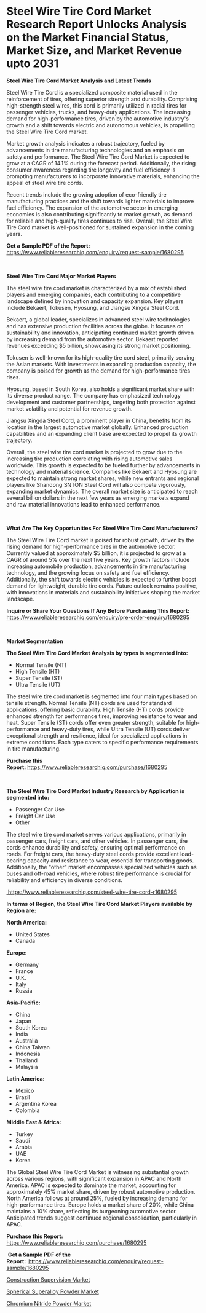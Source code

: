 <p><h1>Steel Wire Tire Cord Market Research Report Unlocks Analysis on the Market Financial Status, Market Size, and Market Revenue upto 2031</h1></p><p><strong>Steel Wire Tire Cord Market Analysis and Latest Trends</strong></p>
<p><p>Steel Wire Tire Cord is a specialized composite material used in the reinforcement of tires, offering superior strength and durability. Comprising high-strength steel wires, this cord is primarily utilized in radial tires for passenger vehicles, trucks, and heavy-duty applications. The increasing demand for high-performance tires, driven by the automotive industry's growth and a shift towards electric and autonomous vehicles, is propelling the Steel Wire Tire Cord market.</p><p>Market growth analysis indicates a robust trajectory, fueled by advancements in tire manufacturing technologies and an emphasis on safety and performance. The Steel Wire Tire Cord Market is expected to grow at a CAGR of 14.1% during the forecast period. Additionally, the rising consumer awareness regarding tire longevity and fuel efficiency is prompting manufacturers to incorporate innovative materials, enhancing the appeal of steel wire tire cords. </p><p>Recent trends include the growing adoption of eco-friendly tire manufacturing practices and the shift towards lighter materials to improve fuel efficiency. The expansion of the automotive sector in emerging economies is also contributing significantly to market growth, as demand for reliable and high-quality tires continues to rise. Overall, the Steel Wire Tire Cord market is well-positioned for sustained expansion in the coming years.</p></p>
<p><strong>Get a Sample PDF of the Report:&nbsp;</strong> <a href="https://www.reliableresearchiq.com/enquiry/request-sample/1680295?utm_campaign=1121&utm_medium=2&utm_source=Github&utm_content=ia&utm_term=28122024&utm_id=steel-wire-tire-cord">https://www.reliableresearchiq.com/enquiry/request-sample/1680295</a></p>
<p>&nbsp;</p>
<p><strong>Steel Wire Tire Cord Major Market Players</strong></p>
<p><p>The steel wire tire cord market is characterized by a mix of established players and emerging companies, each contributing to a competitive landscape defined by innovation and capacity expansion. Key players include Bekaert, Tokusen, Hyosung, and Jiangsu Xingda Steel Cord.</p><p>Bekaert, a global leader, specializes in advanced steel wire technologies and has extensive production facilities across the globe. It focuses on sustainability and innovation, anticipating continued market growth driven by increasing demand from the automotive sector. Bekaert reported revenues exceeding $5 billion, showcasing its strong market positioning.</p><p>Tokusen is well-known for its high-quality tire cord steel, primarily serving the Asian markets. With investments in expanding production capacity, the company is poised for growth as the demand for high-performance tires rises. </p><p>Hyosung, based in South Korea, also holds a significant market share with its diverse product range. The company has emphasized technology development and customer partnerships, targeting both protection against market volatility and potential for revenue growth.</p><p>Jiangsu Xingda Steel Cord, a prominent player in China, benefits from its location in the largest automotive market globally. Enhanced production capabilities and an expanding client base are expected to propel its growth trajectory.</p><p>Overall, the steel wire tire cord market is projected to grow due to the increasing tire production correlating with rising automotive sales worldwide. This growth is expected to be fueled further by advancements in technology and material science. Companies like Bekaert and Hyosung are expected to maintain strong market shares, while new entrants and regional players like Shandong SNTON Steel Cord will also compete vigorously, expanding market dynamics. The overall market size is anticipated to reach several billion dollars in the next few years as emerging markets expand and raw material innovations lead to enhanced performance.</p></p>
<p>&nbsp;</p>
<p><strong>What Are The Key Opportunities For Steel Wire Tire Cord Manufacturers?</strong></p>
<p><p>The Steel Wire Tire Cord market is poised for robust growth, driven by the rising demand for high-performance tires in the automotive sector. Currently valued at approximately $5 billion, it is projected to grow at a CAGR of around 5% over the next five years. Key growth factors include increasing automobile production, advancements in tire manufacturing technology, and the growing focus on safety and fuel efficiency. Additionally, the shift towards electric vehicles is expected to further boost demand for lightweight, durable tire cords. Future outlook remains positive, with innovations in materials and sustainability initiatives shaping the market landscape.</p></p>
<p><strong>Inquire or Share Your Questions If Any Before Purchasing This Report:</strong> <a href="https://www.reliableresearchiq.com/enquiry/pre-order-enquiry/1680295?utm_campaign=1121&utm_medium=2&utm_source=Github&utm_content=ia&utm_term=28122024&utm_id=steel-wire-tire-cord">https://www.reliableresearchiq.com/enquiry/pre-order-enquiry/1680295</a></p>
<p>&nbsp;</p>
<p><strong>Market Segmentation</strong></p>
<p><strong>The Steel Wire Tire Cord Market Analysis by types is segmented into:</strong></p>
<p><ul><li>Normal Tensile (NT)</li><li>High Tensile (HT)</li><li>Super Tensile (ST)</li><li>Ultra Tensile (UT)</li></ul></p>
<p><p>The steel wire tire cord market is segmented into four main types based on tensile strength. Normal Tensile (NT) cords are used for standard applications, offering basic durability. High Tensile (HT) cords provide enhanced strength for performance tires, improving resistance to wear and heat. Super Tensile (ST) cords offer even greater strength, suitable for high-performance and heavy-duty tires, while Ultra Tensile (UT) cords deliver exceptional strength and resilience, ideal for specialized applications in extreme conditions. Each type caters to specific performance requirements in tire manufacturing.</p></p>
<p><strong>Purchase this Report:&nbsp;</strong><a href="https://www.reliableresearchiq.com/purchase/1680295?utm_campaign=1121&utm_medium=2&utm_source=Github&utm_content=ia&utm_term=28122024&utm_id=steel-wire-tire-cord">https://www.reliableresearchiq.com/purchase/1680295</a></p>
<p>&nbsp;</p>
<p><strong>The Steel Wire Tire Cord Market Industry Research by Application is segmented into:</strong></p>
<p><ul><li>Passenger Car Use</li><li>Freight Car Use</li><li>Other</li></ul></p>
<p><p>The steel wire tire cord market serves various applications, primarily in passenger cars, freight cars, and other vehicles. In passenger cars, tire cords enhance durability and safety, ensuring optimal performance on roads. For freight cars, the heavy-duty steel cords provide excellent load-bearing capacity and resistance to wear, essential for transporting goods. Additionally, the "other" market encompasses specialized vehicles such as buses and off-road vehicles, where robust tire performance is crucial for reliability and efficiency in diverse conditions.</p></p>
<p><a href="https://www.reliableresearchiq.com/steel-wire-tire-cord-r1680295?utm_campaign=1121&utm_medium=2&utm_source=Github&utm_content=ia&utm_term=28122024&utm_id=steel-wire-tire-cord">&nbsp;https://www.reliableresearchiq.com/steel-wire-tire-cord-r1680295</a></p>
<p><strong>In terms of Region, the Steel Wire Tire Cord Market Players available by Region are:</strong></p>
<p>
    <p> <strong> North America: </strong>
        <ul>
            <li>United States</li>
            <li>Canada</li>
        </ul>
        </p> 
    <p> <strong> Europe: </strong>
        <ul>
            <li>Germany</li>
            <li>France</li>
            <li>U.K.</li>
            <li>Italy</li>
            <li>Russia</li>
        </ul>
        </p> 
    <p> <strong> Asia-Pacific: </strong>
        <ul>
            <li>China</li>
            <li>Japan</li>
            <li>South Korea</li>
            <li>India</li>
            <li>Australia</li>
            <li>China Taiwan</li>
            <li>Indonesia</li>
            <li>Thailand</li>
            <li>Malaysia</li>
        </ul>
        </p> 
    <p> <strong> Latin America: </strong>
        <ul>
            <li>Mexico</li>
            <li>Brazil</li>
            <li>Argentina Korea</li>
            <li>Colombia</li>
        </ul>
        </p> 
    <p> <strong> Middle East & Africa: </strong>
        <ul>
            <li>Turkey</li>
            <li>Saudi</li>
            <li>Arabia</li>
            <li>UAE</li>
            <li>Korea</li>
        </ul>
    </p>
    </p>
<p><p>The Global Steel Wire Tire Cord Market is witnessing substantial growth across various regions, with significant expansion in APAC and North America. APAC is expected to dominate the market, accounting for approximately 45% market share, driven by robust automotive production. North America follows at around 25%, fueled by increasing demand for high-performance tires. Europe holds a market share of 20%, while China maintains a 10% share, reflecting its burgeoning automotive sector. Anticipated trends suggest continued regional consolidation, particularly in APAC.</p></p>
<p><strong>Purchase this Report: </strong><a href="https://www.reliableresearchiq.com/purchase/1680295?utm_campaign=1121&utm_medium=2&utm_source=Github&utm_content=ia&utm_term=28122024&utm_id=steel-wire-tire-cord">https://www.reliableresearchiq.com/purchase/1680295</a></p>
<p>&nbsp;<strong>Get a Sample PDF of the Report:&nbsp;&nbsp;</strong><a href="https://www.reliableresearchiq.com/enquiry/request-sample/1680295?utm_campaign=1121&utm_medium=2&utm_source=Github&utm_content=ia&utm_term=28122024&utm_id=steel-wire-tire-cord">https://www.reliableresearchiq.com/enquiry/request-sample/1680295</a></p>
<p><strong></strong></p>
<p><p><a href="https://github.com/chongseney974/Market-Research-Report-List-1/blob/main/construction-supervision-market.md?utm_campaign=1121&utm_medium=2&utm_source=Github&utm_content=ia&utm_term=28122024&utm_id=steel-wire-tire-cord">Construction Supervision Market</a></p><p><a href="https://github.com/rosalinebhakta48/Market-Research-Report-List-1/blob/main/spherical-superalloy-powder-market.md?utm_campaign=1121&utm_medium=2&utm_source=Github&utm_content=ia&utm_term=28122024&utm_id=steel-wire-tire-cord">Spherical Superalloy Powder Market</a></p><p><a href="https://github.com/nathaliehurles7142/Market-Research-Report-List-1/blob/main/chromium-nitride-powder-market.md?utm_campaign=1121&utm_medium=2&utm_source=Github&utm_content=ia&utm_term=28122024&utm_id=steel-wire-tire-cord">Chromium Nitride Powder Market</a></p></p>